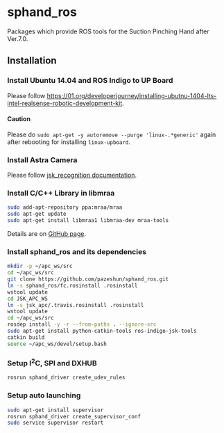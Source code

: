 # sphand_ros

Packages which provide ROS tools for the Suction Pinching Hand after Ver.7.0.

## Installation

### Install Ubuntu 14.04 and ROS Indigo to UP Board

Please follow <https://01.org/developerjourney/installing-ubutnu-1404-lts-intel-realsense-robotic-development-kit>.

#### Caution

Please do `sudo apt-get -y autoremove --purge 'linux-.*generic'` again after rebooting for installing `linux-upboard`.

### Install Astra Camera

Please follow [jsk_recognition documentation](https://jsk-recognition.readthedocs.io/en/latest/install_astra_camera.html).
### Install C/C++ Library in libmraa

```bash
sudo add-apt-repository ppa:mraa/mraa
sudo apt-get update
sudo apt-get install libmraa1 libmraa-dev mraa-tools
```
Details are on [GitHub page](https://github.com/intel-iot-devkit/mraa).

### Install sphand_ros and its dependencies

```bash
mkdir -p ~/apc_ws/src
cd ~/apc_ws/src
git clone https://github.com/pazeshun/sphand_ros.git
ln -s sphand_ros/fc.rosinstall .rosinstall
wstool update
cd JSK_APC_WS
ln -s jsk_apc/.travis.rosinstall .rosinstall
wstool update
cd ~/apc_ws/src
rosdep install -y -r --from-paths . --ignore-src
sudo apt-get install python-catkin-tools ros-indigo-jsk-tools
catkin build
source ~/apc_ws/devel/setup.bash
```

### Setup I<sup>2</sup>C, SPI and DXHUB

```bash
rosrun sphand_driver create_udev_rules
```

### Setup auto launching

```bash
sudo apt-get install supervisor
rosrun sphand_driver create_supervisor_conf
sudo service supervisor restart
```
